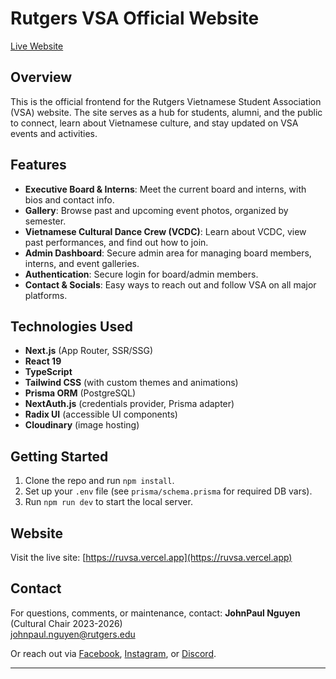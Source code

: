 # Rutgers VSA Official Website

[Live Website](https://ruvsa.vercel.app)

## Overview

This is the official frontend for the Rutgers Vietnamese Student Association (VSA) website. The site serves as a hub for students, alumni, and the public to connect, learn about Vietnamese culture, and stay updated on VSA events and activities.

## Features

-   **Executive Board & Interns**: Meet the current board and interns, with bios and contact info.
-   **Gallery**: Browse past and upcoming event photos, organized by semester.
-   **Vietnamese Cultural Dance Crew (VCDC)**: Learn about VCDC, view past performances, and find out how to join.
-   **Admin Dashboard**: Secure admin area for managing board members, interns, and event galleries.
-   **Authentication**: Secure login for board/admin members.
-   **Contact & Socials**: Easy ways to reach out and follow VSA on all major platforms.

## Technologies Used

-   **Next.js** (App Router, SSR/SSG)
-   **React 19**
-   **TypeScript**
-   **Tailwind CSS** (with custom themes and animations)
-   **Prisma ORM** (PostgreSQL)
-   **NextAuth.js** (credentials provider, Prisma adapter)
-   **Radix UI** (accessible UI components)
-   **Cloudinary** (image hosting)

## Getting Started

1. Clone the repo and run `npm install`.
2. Set up your `.env` file (see `prisma/schema.prisma` for required DB vars).
3. Run `npm run dev` to start the local server.

## Website

Visit the live site: [https://ruvsa.vercel.app](https://ruvsa.vercel.app)

## Contact

For questions, comments, or maintenance, contact:
**JohnPaul Nguyen** (Cultural Chair 2023-2026)  
[johnpaul.nguyen@rutgers.edu](mailto:johnpaul.nguyen@rutgers.edu)

Or reach out via [Facebook](https://www.facebook.com/VSArutgers/), [Instagram](https://www.instagram.com/rutgers_vsa/), or [Discord](https://discord.gg/HSSAG3Psnd).

---
